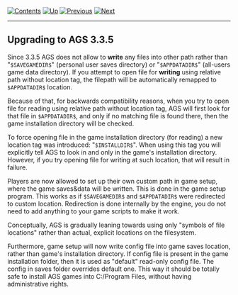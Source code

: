 []()

[![Contents](contents.gif)](ags) [![Up](up.gif)](ags)
[![Previous](back.gif)](ags92#UpgradeTo33)
[![Next](forward.gif)](ags94#UpgradeTo34)

------------------------------------------------------------------------

Upgrading to AGS 3.3.5
----------------------

Since 3.3.5 AGS does not allow to **write** any files into other path
rather than "`$SAVEGAMEDIR$`" (personal user saves directory) or
"`$APPDATADIR$`" (all-users game data directory). If you attempt to open
file for **writing** using relative path without location tag, the
filepath will be automatically remapped to `$APPDATADIR$` location.

Because of that, for backwards compatibility reasons, when you try to
open file for reading using relative path without location tag, AGS will
first look for that file in `$APPDATADIR$`, and only if no matching file
is found there, then the game installation directory will be checked.

To force opening file in the game installation directory (for reading) a
new location tag was introduced: "`$INSTALLDIR$`". When using this tag
you will explicitly tell AGS to look in and only in the game's
installation directory. However, if you try opening file for writing at
such location, that will result in failure.

Players are now allowed to set up their own custom path in game setup,
where the game saves&data will be written. This is done in the game
setup program. This works as if `$SAVEGAMEDIR$` and `$APPDATADIR$` were
redirected to custom location. Redirection is done internally by the
engine, you do not need to add anything to your game scripts to make it
work.

Conceptually, AGS is gradually leaning towards using only "symbols of
file locations" rather than actual, explicit locations on the
filesystem.

Furthermore, game setup will now write config file into game saves
location, rather than game's installation directory. If config file is
present in the game installation folder, then it is used as "default"
read-only config file. The config in saves folder overrides default one.
This way it should be totally safe to install AGS games into C:/Program
Files, without having administrative rights.
